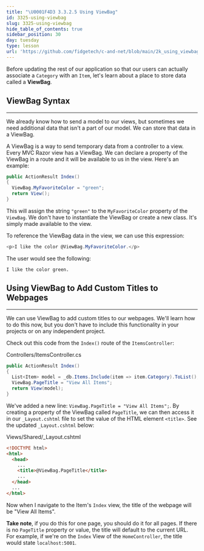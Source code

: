 ```yaml
---
title: "\U0001F4D3 3.3.2.5 Using ViewBag"
id: 3325-using-viewbag
slug: 3325-using-viewbag
hide_table_of_contents: true
sidebar_position: 30
day: tuesday
type: lesson
url: 'https://github.com/fidgetech/c-and-net/blob/main/2k_using_viewbag.md'
---
```


Before updating the rest of our application so that our users can actually associate a `Category` with an `Item`, let's learn about a place to store data called a **ViewBag**.

## ViewBag Syntax
---

We already know how to send a model to our views, but sometimes we need additional data that isn't a part of our model. We can store that data in a ViewBag.

A ViewBag is a way to send temporary data from a controller to a view. Every MVC Razor view has a ViewBag. We can declare a property of the ViewBag in a route and it will be available to us in the view. Here's an example:

```csharp
public ActionResult Index()
{
  ViewBag.MyFavoriteColor = "green";
  return View();
}
```

This will assign the string `"green"` to the `MyFavoriteColor` property of the `ViewBag`. We don't have to instantiate the ViewBag or create a new class. It's simply made available to the view.

To reference the ViewBag data in the view, we can use this expression:

```csharp
<p>I like the color @ViewBag.MyFavoriteColor.</p>
```

The user would see the following:

```
I like the color green.
```

## Using ViewBag to Add Custom Titles to Webpages
---

We can use ViewBag to add custom titles to our webpages. We'll learn how to do this now, but you don't have to include this functionality in your projects or on any independent project. 

Check out this code from the `Index()` route of the `ItemsController`:

<div class="filename">Controllers/ItemsController.cs</div>

```cs
public ActionResult Index()
{
  List<Item> model = _db.Items.Include(item => item.Category).ToList(); 
  ViewBag.PageTitle = "View All Items";
  return View(model);
}
```

We've added a new line: `ViewBag.PageTitle = "View All Items";`. By creating a property of the ViewBag called `PageTitle`, we can then access it in our `_Layout.cshtml` file to set the value of the HTML element `<title>`. See the updated `_Layout.cshtml` below:

<div class="filename">Views/Shared/_Layout.cshtml</div>

```html
<!DOCTYPE html>
<html>
  <head>
    ...
    <title>@ViewBag.PageTitle</title>
    ...
  </head>
  ...  
</html>
```

Now when I navigate to the Item's `Index` view, the title of the webpage will be "View All Items". 

**Take note**, if you do this for one page, you should do it for all pages. If there is no `PageTitle` property or value, the title will default to the current URL. For example, if we're on the `Index` View of the `HomeController`, the title would state `localhost:5001`. 